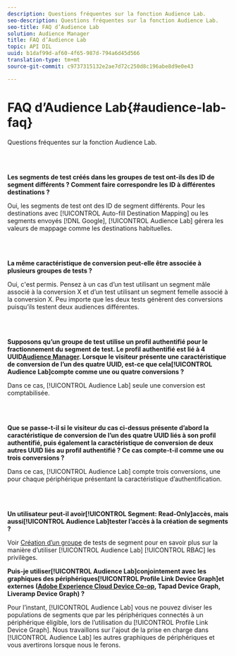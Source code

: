 ```yaml
---
description: Questions fréquentes sur la fonction Audience Lab.
seo-description: Questions fréquentes sur la fonction Audience Lab.
seo-title: FAQ d’Audience Lab
solution: Audience Manager
title: FAQ d’Audience Lab
topic: API DIL
uuid: b1daf99d-af60-4f65-987d-794a6d45d566
translation-type: tm+mt
source-git-commit: c9737315132e2ae7d72c250d8c196abe8d9e0e43

---
```



# FAQ d’Audience Lab{#audience-lab-faq}

Questions fréquentes sur la fonction Audience Lab.

<!-- 

audience-lab-faq.xml

 -->

<br> 

**Les segments de test créés dans les groupes de test ont-ils des ID de segment différents ? Comment faire correspondre les ID à différentes destinations ?**

Oui, les segments de test ont des ID de segment différents. Pour les destinations avec [!UICONTROL Auto-fill Destination Mapping] ou les segments envoyés [!DNL Google], [!UICONTROL Audience Lab] gérera les valeurs de mappage comme les destinations habituelles.

<br> 

**La même caractéristique de conversion peut-elle être associée à plusieurs groupes de tests ?**

Oui, c'est permis. Pensez à un cas d’un test utilisant un segment mâle associé à la conversion X et d’un test utilisant un segment femelle associé à la conversion X. Peu importe que les deux tests génèrent des conversions puisqu’ils testent deux audiences différentes.

<br> 

**Supposons qu’un groupe de test utilise un profil authentifié pour le fractionnement du segment de test. Le profil authentifié est lié à 4 UUID[Audience Manager](../reference/ids-in-aam.md). Lorsque le visiteur présente une caractéristique de conversion de l’un des quatre UUID, est-ce que cela[!UICONTROL Audience Lab]compte comme une ou quatre conversions ?**

Dans ce cas, [!UICONTROL Audience Lab] seule une conversion est comptabilisée.

<br> 

**Que se passe-t-il si le visiteur du cas ci-dessus présente d’abord la caractéristique de conversion de l’un des quatre UUID liés à son profil authentifié, puis également la caractéristique de conversion de deux autres UUID liés au profil authentifié ? Ce cas compte-t-il comme une ou trois conversions ?**

Dans ce cas, [!UICONTROL Audience Lab] compte trois conversions, une pour chaque périphérique présentant la caractéristique d’authentification.

<br> 

**Un utilisateur peut-il avoir[!UICONTROL Segment: Read-Only]accès, mais aussi[!UICONTROL Audience Lab]tester l’accès à la création de segments ?**

Voir [Création d’un groupe](../features/audience-lab/audience-lab-manage-test-groups.md#create-test-groups) de tests de segment pour en savoir plus sur la manière d’utiliser [!UICONTROL Audience Lab] [!UICONTROL RBAC] les privilèges.

**Puis-je utiliser[!UICONTROL Audience Lab]conjointement avec les graphiques des périphériques[!UICONTROL Profile Link Device Graph]et externes ([Adobe Experience Cloud Device Co-op](https://marketing.adobe.com/resources/help/en_US/mcdc/mcdc-overview.html), Tapad Device Graph, Liveramp Device Graph) ?**

Pour l’instant, [!UICONTROL Audience Lab] vous ne pouvez diviser les populations de segments que par les périphériques connectés à un périphérique éligible, lors de l’utilisation du [!UICONTROL Profile Link Device Graph]. Nous travaillons sur l'ajout de la prise en charge dans [!UICONTROL Audience Lab] les autres graphiques de périphériques et vous avertirons lorsque nous le ferons.
